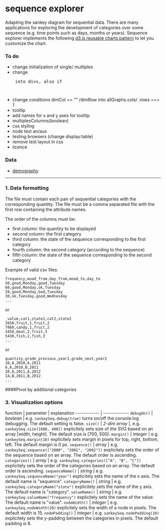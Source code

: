 # sequence explorer
Adapting the sankey diagram for sequential data. There are many applications for exploring the development of categories over some sequence (e.g. time points such as days, months or years).
Sequence explorer implements the following [d3.js reusable charts pattern](https://github.com/EE2dev/d3-template) to let you customize the chart.

<!--
[Here](https://youtu.be/B8a2O6L31_w) is a link to a video explaining how to use item explorer with your own data and [here](http://www.ankerst.de/Mihael/proj/mbc/) is a web site introducing item explorer.
--->

### To do

- change initialization of single/ multiples
- change <pre> into divs, also if <pre>
- change conditions dimCol == "" /dimRow into allGraphs.cols/ .rows === 1
- tooltip
- add names for x and y axes for tooltip
- multiplesColumns(boolean)
- css styling
- node text an/aus
- testing browsers (change display:table)
- remove test layout in css
- licence

### Data

- [demography](http://www.bib-demografie.de/DE/ZahlenundFakten/02/Tabellen/t_02_01_bevstand_d_1960_2060.html;jsessionid=F996B8093DC563B8B2A5F791C5683174.2_cid292?nn=3074120)
-----------------------

### 1. Data formatting

The file must contain each pair of sequential categories with the corresponding quantity.
The file must be a comma separated file with the first row containing the attribute names.

The order of the columns must be:
* first column: the quantity to be displayed 
* second column: the first category 
* third column: the state of the sequence corresponding to the first category
* fourth column: the second category (according to the sequence) 
* fifth column: the state of the sequence corresponding to the second category

Example of valid csv files:
```
frequency,mood_from,day_from,mood_to,day_to
50,good,Monday,good,Tuesday
60,good,Monday,ok,Tuesday
20,good,Monday,bad,Tuesday
30,ok,Tuesday,good,Wednesday
...
```
or
```
_value,cat1,state1,cat2,state2
2650,fruit,1,fruit,2
7860,candy,1,fruit,2
3450,meat,2,fruit,3
5430,fish,2,fish,3
...
```
or
```
quantity,grade_previous,year1,grade_next,year2
10,A,2010,A,2011
6,A,2010,B,2011
20,A,2011,A,2012
14,B,2011,B,2012
...
```

####Pivot by additional categories

### 3. Visualization options
function | parameter | explanation
------------ | -------------
`debugOn()` | *boolean* | e.g. `sankeySeq.debug(true)` turns on/off the console.log debugging. The default setting is false.
`size()` | *2-dim array* |, e.g. `sankeySeq.size([600, 400])` explicitely sets size of the SVG based on an array [width, height]. The default size is [700, 500].
`margin()` | *integer* | e.g. `sankeySeq.margin(10)` explicitely sets margin in pixels for top, right, bottom, left. The default margin is 0 px.
`sequence()` | *array* | e.g. `sankeySeq.sequence(["2000", "2001", "2002"])` explicitely sets the order of the sequence based on an array. The default order is ascending.
`categories()` | *array* | e.g. `sankeySeq.categories(["A", "B", "C"])` explicitely sets the order of the categories based on an array. The default order is ascending.
`sequenceName()` | *string* | e.g. `sankeySeq.sequenceName("year")` explicitely sets the name of the x axis. The default name is "sequence".
`categoryName()` | *string* | e.g. `sankeySeq.categoryName("state")` explicitely sets the name of the y axis. The default name is "category".
`valueName()` | *string* | e.g. `sankeySeq.valueName("frequency")` explicitely sets the name of the value. The default name is "value".
`nodeWidth()` | *integer* | e.g. `sankeySeq.nodeWidth(20)` explicitely sets the width of a node in pixels. The default width is 15.
`nodePadding()` | *integer* | e.g. `sankeySeq.nodePadding(10)` explicitely sets the y-padding between the categories in pixels. The default padding is 8.
